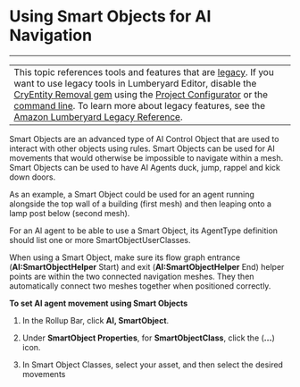 # Using Smart Objects for AI Navigation<a name="ai-nav-off-mesh-smart-objects"></a>


****  

|  | 
| --- |
| This topic references tools and features that are [legacy](https://docs.aws.amazon.com/lumberyard/latest/userguide/ly-glos-chap.html#legacy)\. If you want to use legacy tools in Lumberyard Editor, disable the [CryEntity Removal gem](https://docs.aws.amazon.com/lumberyard/latest/userguide/gems-system-cryentity-removal-gem.html) using the [Project Configurator](https://docs.aws.amazon.com/lumberyard/latest/userguide/configurator-intro.html) or the [command line](https://docs.aws.amazon.com/lumberyard/latest/userguide/lmbr-exe.html)\. To learn more about legacy features, see the [Amazon Lumberyard Legacy Reference](https://docs.aws.amazon.com/lumberyard/latest/legacyreference/)\. | 

Smart Objects are an advanced type of AI Control Object that are used to interact with other objects using rules\. Smart Objects can be used for AI movements that would otherwise be impossible to navigate within a mesh\. Smart Objects can be used to have AI Agents duck, jump, rappel and kick down doors\.

As an example, a Smart Object could be used for an agent running alongside the top wall of a building \(first mesh\) and then leaping onto a lamp post below \(second mesh\)\.

For an AI agent to be able to use a Smart Object, its AgentType definition should list one or more SmartObjectUserClasses\.

When using a Smart Object, make sure its flow graph entrance \(**AI:SmartObjectHelper** Start\) and exit \(**AI:SmartObjectHelper** End\) helper points are within the two connected navigation meshes\. They then automatically connect two meshes together when positioned correctly\.

**To set AI agent movement using Smart Objects**

1. In the Rollup Bar, click **AI, SmartObject**\.

1. Under **SmartObject Properties**, for **SmartObjectClass**, click the \(**\.\.\.**\) icon\.

1. In Smart Object Classes, select your asset, and then select the desired movements